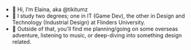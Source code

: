 - 👋 Hi, I’m Elaina, aka @tikitumz
- 🌱 I study two degrees; one in IT (Game Dev), the other in Design and Technology (Industrial Design) at Flinders University.
- 💞️ Outside of that, you'll find me planning/going on some overseas adventure, listening to music, or deep-diving into something design related. 
<!---
tikitumz/tikitumz is a ✨ special ✨ repository because its `README.md` (this file) appears on your GitHub profile.
You can click the Preview link to take a look at your changes.
--->
